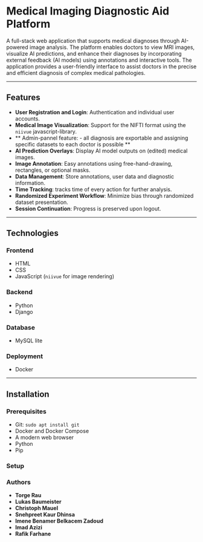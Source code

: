 # Medical Imaging Diagnostic Aid Platform

A full-stack web application that supports medical diagnoses through AI-powered image analysis. The platform enables doctors to view MRI images, visualize AI predictions, and enhance their diagnoses by incorporating external feedback (AI models) using annotations and interactive tools. The application provides a user-friendly interface to assist doctors in the precise and efficient diagnosis of complex medical pathologies.


---

## Features

- **User Registration and Login**: Authentication and individual user accounts.
- **Medical Image Visualization**: Support for the NIFTI format using the `niivue` javascript-library.
- ** Admin-pannel feature: - all diagnosis are exportable and assigning specific datasets to each doctor is possible **
- **AI Prediction Overlays**: Display AI model outputs on (edited) medical images.
- **Image Annotation**: Easy annotations using free-hand-drawing, rectangles, or optional masks.
- **Data Management**: Store annotations, user data and diagnostic information.
- **Time Tracking**: tracks time of every action for further analysis.
- **Randomized Experiment Workflow**: Minimize bias through randomized dataset presentation.
- **Session Continuation**: Progress is preserved upon logout.

---

## Technologies  

### Frontend  
- HTML  
- CSS  
- JavaScript (`niivue` for image rendering)  

### Backend  
- Python  
- Django  

### Database  
- MySQL lite

### Deployment
- Docker

---

## Installation  

### Prerequisites
- Git: `sudo apt install git`
- Docker and Docker Compose  
- A modern web browser  
- Python
- Pip

### Setup


### Authors  
- **Torge Rau** 
- **Lukas Baumeister**
- **Christoph Mauel**
- **Snehpreet Kaur Dhinsa**
- **Imene Benamer Belkacem Zadoud**
- **Imad Azizi**
- **Rafik Farhane**
 


